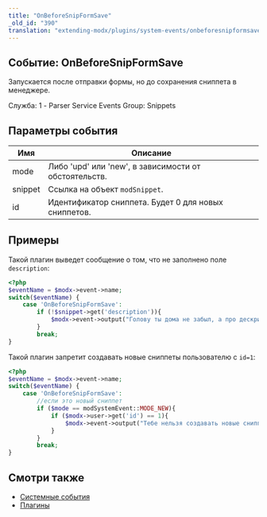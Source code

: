 ```yaml
---
title: "OnBeforeSnipFormSave"
_old_id: "390"
translation: "extending-modx/plugins/system-events/onbeforesnipformsave"
---
```


## Событие: OnBeforeSnipFormSave

Запускается после отправки формы, но до сохранения сниппета в менеджере.

Служба: 1 - Parser Service Events
Group: Snippets

## Параметры события

| Имя     | Описание                                              |
| ------- | ----------------------------------------------------- |
| mode    | Либо 'upd' или 'new', в зависимости от обстоятельств. |
| snippet | Ссылка на объект `modSnippet`.                          |
| id      | Идентификатор сниппета. Будет 0 для новых сниппетов.  |

## Примеры

Такой плагин выведет сообщение о том, что не заполнено поле `description`:

``` php
<?php
$eventName = $modx->event->name;
switch($eventName) {
    case 'OnBeforeSnipFormSave':
        if (!$snippet->get('description')){
            $modx->event->output("Голову ты дома не забыл, а про дескрипшен забыл!");
        }
        break;
}
```
                
Такой плагин запретит создавать новые сниппеты пользователю с `id=1`:

``` php
<?php
$eventName = $modx->event->name;
switch($eventName) {
    case 'OnBeforeSnipFormSave':
        //если это новый сниппет
        if ($mode == modSystemEvent::MODE_NEW){
            if ($modx->user->get('id') == 1){
                $modx->event->output("Тебе нельзя создавать новые сниппеты!");
            }
        }
        break;
}
```  

## Смотри также

- [Системные события](extending-modx/plugins/system-events "Системные события")
- [Плагины](extending-modx/plugins "Плагины")
